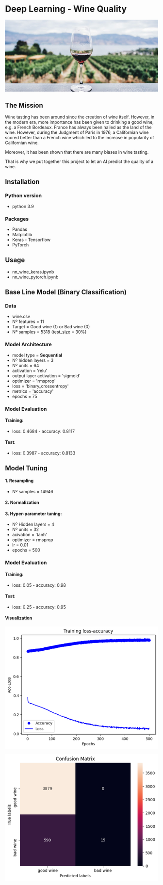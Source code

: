 # Deep Learning - Wine Quality

<img src="assets/wine.jpg" alt="wine" width="1024"/>

## The Mission

Wine tasting has been around since the creation of wine itself. However, in the modern era, more importance has been given to drinking a good wine, e.g. a French Bordeaux. France has always been hailed as the land of the wine. However, during the Judgment of Paris in 1976, a Californian wine scored better than a French wine which led to the increase in popularity of Californian wine.

Moreover, it has been shown that there are many biases in wine tasting.

That is why we put together this project to let an AI predict the quality of a wine.

## Installation

### Python version
* python 3.9
### Packages
* Pandas
* Matplotlib
* Keras - Tensorflow
* PyTorch

## Usage
* nn_wine_keras.ipynb
* nn_wine_pytorch.ipynb

## Base Line Model (Binary Classification)

### Data
* wine.csv
* Nº features = 11
* Target = Good wine (1) or Bad wine (0)
* Nº samples = 5318 (test_size = 30%)

### Model Architecture
* model type = **Sequential**
* Nº hidden layers = 3
* Nº units = 64
* activation = 'relu'
* output layer activation = 'sigmoid'
* optimizer = 'rmsprop'
* loss = 'binary_crossentropy'
* metrics = 'accuracy'
* epochs = 75

### Model Evaluation
#### Training:
* loss: 0.4684 - accuracy: 0.8117

#### Test:
* loss: 0.3987 - accuracy: 0.8133

## Model Tuning

#### 1. Resampling
* Nº samples = 14946

#### 2. Normalization

#### 3. Hyper-parameter tuning:
* Nº Hidden layers = 4
* Nº units = 32
* acivation = 'tanh'
* optimizer = rmsprop
* lr = 0.01
* epochs = 500

### Model Evaluation
#### Training:
* loss: 0.05 - accuracy: 0.98

#### Test:
* loss: 0.25 - accuracy: 0.95

#### Visualization

![plot](assets/nn_eval.png)


![matrix](assets/matrix.png)